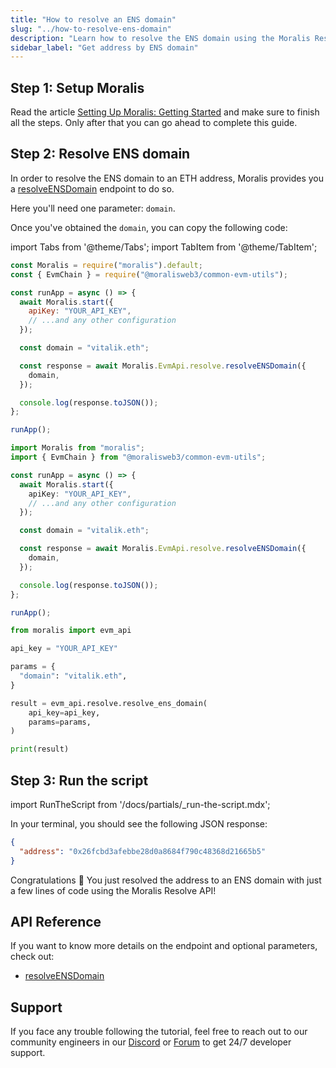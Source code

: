 ```yaml
---
title: "How to resolve an ENS domain"
slug: "../how-to-resolve-ens-domain"
description: "Learn how to resolve the ENS domain using the Moralis Resolve API."
sidebar_label: "Get address by ENS domain"
---
```


## Step 1: Setup Moralis

Read the article [Setting Up Moralis: Getting Started](/web3-data-api/evm/get-your-api-key) and make sure to finish all the steps. Only after that you can go ahead to complete this guide.

## Step 2: Resolve ENS domain

In order to resolve the ENS domain to an ETH address, Moralis provides you a [resolveENSDomain](/web3-data-api/evm/reference/wallet-api/resolve-ens-domain) endpoint to do so.

Here you'll need one parameter: `domain`.

Once you've obtained the `domain`, you can copy the following code:

import Tabs from '@theme/Tabs';
import TabItem from '@theme/TabItem';

<Tabs groupId="programming-language">
  <TabItem value="javascript" label="index.js (JavaScript)" default>

```javascript index.js
const Moralis = require("moralis").default;
const { EvmChain } = require("@moralisweb3/common-evm-utils");

const runApp = async () => {
  await Moralis.start({
    apiKey: "YOUR_API_KEY",
    // ...and any other configuration
  });

  const domain = "vitalik.eth";

  const response = await Moralis.EvmApi.resolve.resolveENSDomain({
    domain,
  });

  console.log(response.toJSON());
};

runApp();
```

</TabItem>
<TabItem value="typescript" label="index.ts (TypeScript)">

```typescript index.ts
import Moralis from "moralis";
import { EvmChain } from "@moralisweb3/common-evm-utils";

const runApp = async () => {
  await Moralis.start({
    apiKey: "YOUR_API_KEY",
    // ...and any other configuration
  });

  const domain = "vitalik.eth";

  const response = await Moralis.EvmApi.resolve.resolveENSDomain({
    domain,
  });

  console.log(response.toJSON());
};

runApp();
```

</TabItem>
<TabItem value="python" label="index.py (Python)">

```python index.py
from moralis import evm_api

api_key = "YOUR_API_KEY"

params = {
  "domain": "vitalik.eth",
}

result = evm_api.resolve.resolve_ens_domain(
    api_key=api_key,
    params=params,
)

print(result)
```

</TabItem>
</Tabs>

## Step 3: Run the script

import RunTheScript from '/docs/partials/\_run-the-script.mdx';

<RunTheScript />

In your terminal, you should see the following JSON response:

```json
{
  "address": "0x26fcbd3afebbe28d0a8684f790c48368d21665b5"
}
```

Congratulations 🥳 You just resolved the address to an ENS domain with just a few lines of code using the Moralis Resolve API!

## API Reference

If you want to know more details on the endpoint and optional parameters, check out:

- [resolveENSDomain](/web3-data-api/evm/reference/wallet-api/resolve-ens-domain)

## Support

If you face any trouble following the tutorial, feel free to reach out to our community engineers in our [Discord](https://moralis.io/discord) or [Forum](https://forum.moralis.io) to get 24/7 developer support.
